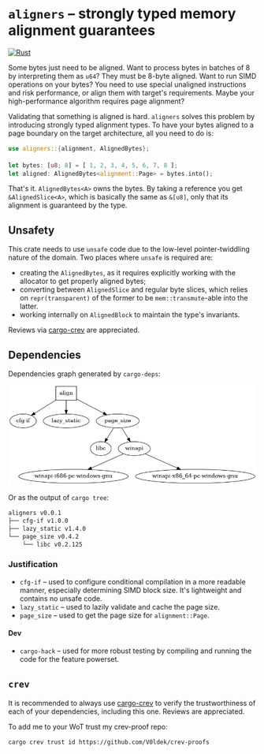 # `aligners` &ndash; strongly typed memory alignment guarantees

[![Rust](https://github.com/V0ldek/aligners/actions/workflows/rust.yml/badge.svg)](https://github.com/V0ldek/aligners/actions/workflows/rust.yml)

Some bytes just need to be aligned. Want to process bytes in batches of $8$ by interpreting them as `u64`? They must be $8$-byte aligned. Want to run SIMD operations on your bytes? You need to use special unaligned instructions and risk performance, or align them with target's requirements. Maybe your high-performance algorithm requires page alignment?

Validating that something is aligned is hard. `aligners` solves this problem by introducing strongly typed alignment types. To have your bytes aligned to a page boundary on the target architecture, all you need to do is:

```rust
use aligners::{alignment, AlignedBytes};

let bytes: [u8; 8] = [ 1, 2, 3, 4, 5, 6, 7, 8 ];
let aligned: AlignedBytes<alignment::Page> = bytes.into();
```

That's it. `AlignedBytes<A>` owns the bytes. By taking a reference you get `&AlignedSlice<A>`, which is basically the same as `&[u8]`, only that its alignment is guaranteed by the type.

## Unsafety

This crate needs to use `unsafe` code due to the low-level pointer-twiddling nature of the domain. Two places where `unsafe` is required are:

- creating the `AlignedBytes`, as it requires explicitly working with the allocator to get properly aligned bytes;
- converting between `AlignedSlice` and regular byte slices, which relies on `repr(transparent)` of the former to be `mem::transmute`-able into the latter.
- working internally on `AlignedBlock` to maintain the type's invariants.

Reviews via [cargo-crev](https://github.com/crev-dev/cargo-crev) are appreciated.

## Dependencies

Dependencies graph generated by `cargo-deps`:

![ dependencies graph ](deps.png)

Or as the output of `cargo tree`:
<!--cspell: disable -->
```plain
aligners v0.0.1
├── cfg-if v1.0.0
├── lazy_static v1.4.0
└── page_size v0.4.2
    └── libc v0.2.125
```
<!--cspell: enable -->
### Justification

- `cfg-if` &ndash; used to configure conditional compilation in a more readable manner, especially determining SIMD block size. It's lightweight and contains no unsafe code.
- `lazy_static` &ndash; used to lazily validate and cache the page size.
- `page_size` &ndash; used to get the page size for `alignment::Page`.

#### Dev

- `cargo-hack` &ndash; used for more robust testing by compiling and running the code for the feature powerset.

## `crev`

It is recommended to always use [cargo-crev](https://github.com/crev-dev/cargo-crev) to verify the trustworthiness of each of your dependencies, including this one. Reviews are appreciated.

To add me to your WoT trust my crev-proof repo:

```plain
cargo crev trust id https://github.com/V0ldek/crev-proofs
```
